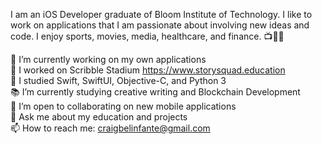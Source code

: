 I am an iOS Developer graduate of Bloom Institute of Technology. I like to work on applications that I am passionate about involving new ideas and code. I enjoy sports, movies, media, healthcare, and finance. 📺🏀😁

🔭 I’m currently working on my own applications\
📱 I worked on Scribble Stadium https://www.storysquad.education \
🌱 I studied Swift, SwiftUI, Objective-C, and Python 3  
📚 I’m currently studying creative writing and Blockchain Development \
🤝 I’m open to collaborating on new mobile applications  
💬 Ask me about my education and projects  
📫 How to reach me: craigbelinfante@gmail.com
